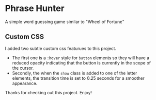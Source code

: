 # Phrase Hunter
A simple word guessing game similar to "Wheel of Fortune"

## Custom CSS
I added two subtle custom css featurues to this project.
* The first one is a `:hover` style for `button` elements so they will have a reduced opacity indicating that the button is currently in the scope of the cursor. 
* Secondly, the when the `show` class is added to one of the letter elements, the transition time is set to 0.25 seconds for a smoother appearance.

Thanks for checking out this project. Enjoy!